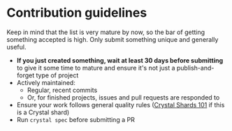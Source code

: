 # Contribution guidelines

Keep in mind that the list is very mature by now, so the bar of getting something accepted is high. Only submit something unique and generally useful.

  - **If you just created something, wait at least 30 days before submitting** to give it some time to mature and ensure it's not just a publish-and-forget type of project
  - Actively maintained:
    - Regular, recent commits
    - Or, for finished projects, issues and pull requests are responded to
  - Ensure your work follows general quality rules ([Crystal Shards 101](https://github.com/mccallofthewild/crystal-shards-101) if this is a Crystal shard)
  - Run `crystal spec` before submitting a PR
